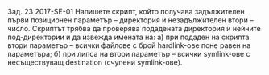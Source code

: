 Зад. 23 2017-SE-01 Напишете скрипт, който получава задължителен първи позиционен параметър –
директория и незадължителен втори – число. Скриптът трябва да проверява подадената 
директория и нейните под-директории и да извежда имената на:
а) при подаден на скрипта втори параметър – всички файлове с брой hardlink-ове поне равен на
параметъра;
б) при липса на втори параметър – всички symlink-ове с несъществуващ destination (счупени
symlink-ове).
